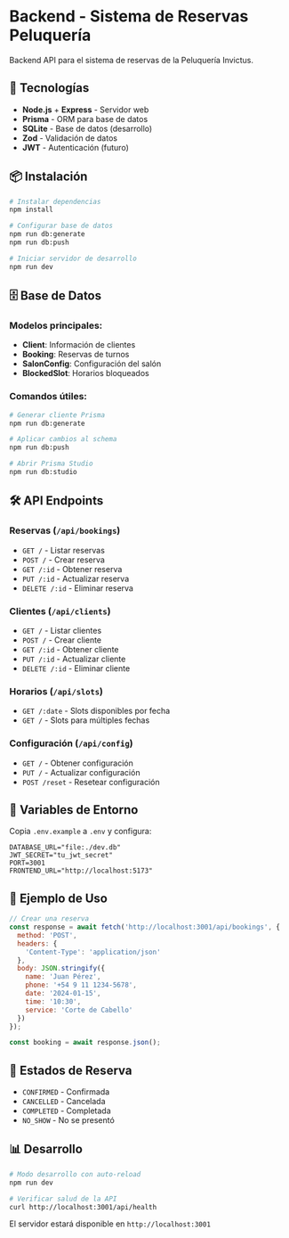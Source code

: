 # Backend - Sistema de Reservas Peluquería

Backend API para el sistema de reservas de la Peluquería Invictus.

## 🚀 Tecnologías

- **Node.js** + **Express** - Servidor web
- **Prisma** - ORM para base de datos
- **SQLite** - Base de datos (desarrollo)
- **Zod** - Validación de datos
- **JWT** - Autenticación (futuro)

## 📦 Instalación

```bash
# Instalar dependencias
npm install

# Configurar base de datos
npm run db:generate
npm run db:push

# Iniciar servidor de desarrollo
npm run dev
```

## 🗄️ Base de Datos

### Modelos principales:

- **Client**: Información de clientes
- **Booking**: Reservas de turnos
- **SalonConfig**: Configuración del salón
- **BlockedSlot**: Horarios bloqueados

### Comandos útiles:

```bash
# Generar cliente Prisma
npm run db:generate

# Aplicar cambios al schema
npm run db:push

# Abrir Prisma Studio
npm run db:studio
```

## 🛠️ API Endpoints

### Reservas (`/api/bookings`)
- `GET /` - Listar reservas
- `POST /` - Crear reserva
- `GET /:id` - Obtener reserva
- `PUT /:id` - Actualizar reserva
- `DELETE /:id` - Eliminar reserva

### Clientes (`/api/clients`)
- `GET /` - Listar clientes
- `POST /` - Crear cliente
- `GET /:id` - Obtener cliente
- `PUT /:id` - Actualizar cliente
- `DELETE /:id` - Eliminar cliente

### Horarios (`/api/slots`)
- `GET /:date` - Slots disponibles por fecha
- `GET /` - Slots para múltiples fechas

### Configuración (`/api/config`)
- `GET /` - Obtener configuración
- `PUT /` - Actualizar configuración
- `POST /reset` - Resetear configuración

## 🔧 Variables de Entorno

Copia `.env.example` a `.env` y configura:

```env
DATABASE_URL="file:./dev.db"
JWT_SECRET="tu_jwt_secret"
PORT=3001
FRONTEND_URL="http://localhost:5173"
```

## 📝 Ejemplo de Uso

```javascript
// Crear una reserva
const response = await fetch('http://localhost:3001/api/bookings', {
  method: 'POST',
  headers: {
    'Content-Type': 'application/json'
  },
  body: JSON.stringify({
    name: 'Juan Pérez',
    phone: '+54 9 11 1234-5678',
    date: '2024-01-15',
    time: '10:30',
    service: 'Corte de Cabello'
  })
});

const booking = await response.json();
```

## 🚦 Estados de Reserva

- `CONFIRMED` - Confirmada
- `CANCELLED` - Cancelada
- `COMPLETED` - Completada
- `NO_SHOW` - No se presentó

## 📊 Desarrollo

```bash
# Modo desarrollo con auto-reload
npm run dev

# Verificar salud de la API
curl http://localhost:3001/api/health
```

El servidor estará disponible en `http://localhost:3001`